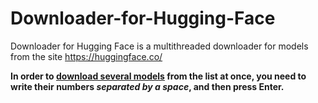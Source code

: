 # Downloader-for-Hugging-Face
Downloader for Hugging Face is a multithreaded downloader for models from the site https://huggingface.co/

<b>In order to <u>download several models</u> from the list at once, you need to write their numbers <i>separated by a space</i>, and then press Enter.</b>
